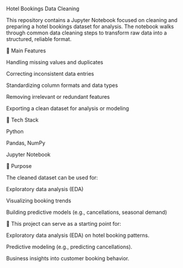 Hotel Bookings Data Cleaning

This repository contains a Jupyter Notebook focused on cleaning and preparing a hotel bookings dataset for analysis. The notebook walks through common data cleaning steps to transform raw data into a structured, reliable format.



🔹 Main Features

Handling missing values and duplicates

Correcting inconsistent data entries

Standardizing column formats and data types

Removing irrelevant or redundant features

Exporting a clean dataset for analysis or modeling



🔹 Tech Stack

Python

Pandas, NumPy

Jupyter Notebook



🔹 Purpose

The cleaned dataset can be used for:

Exploratory data analysis (EDA)

Visualizing booking trends

Building predictive models (e.g., cancellations, seasonal demand)



🔹 This project can serve as a starting point for:

Exploratory data analysis (EDA) on hotel booking patterns.

Predictive modeling (e.g., predicting cancellations).

Business insights into customer booking behavior.
